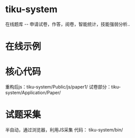 # tiku-system
在线题库 -- 申请试卷，作答，阅卷，智能统计，技能强弱分析..

# 在线示例

# 核心代码
重构后js：tiku-system/Public/js/paper1/
试卷部分：tiku-system/Application/Paper/

# 试题采集
半自动，通过浏览器，利用JS采集
代码： tiku-system/bin/